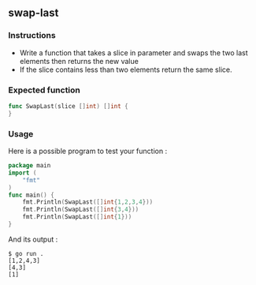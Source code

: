 ## swap-last

### Instructions

- Write a function that takes a slice in parameter and swaps the two last elements then returns the new value 
- If the slice contains less than two elements return the same slice.

### Expected function

```go
func SwapLast(slice []int) []int {
}
```

### Usage

Here is a possible program to test your function :

```go
package main
import (
	"fmt"
)
func main() {
    fmt.Println(SwapLast([]int{1,2,3,4}))
    fmt.Println(SwapLast([]int{3,4}))
    fmt.Println(SwapLast([]int{1}))
}
```

And its output :

```console
$ go run .
[1,2,4,3]
[4,3]
[1]
```